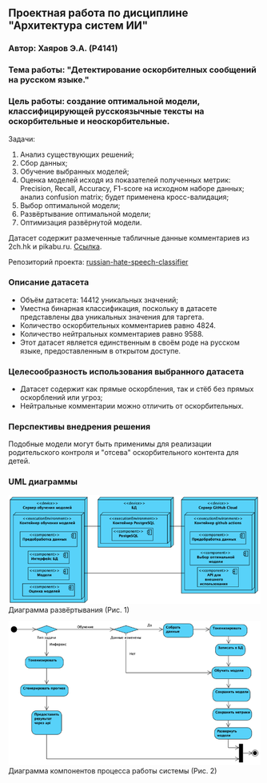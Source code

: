 ## Проектная работа по дисциплине "Архитектура систем ИИ"
### Автор: Хаяров Э.А. (P4141)
### Тема работы: "Детектирование оскорбителных сообщений на русском языке." 
### Цель работы: создание оптимальной модели, классифицирующей русскоязычные тексты на оскорбительные и неоскорбительные.


Задачи:

1. Анализ существующих решений;
2. Сбор данных;
3. Обучение выбранных моделей;
4. Оценка моделей исходя из показателей полученных метрик: Precision, Recall, Accuracy, F1-score на исходном наборе данных; анализ confusion matrix; будет применена кросс-валидация;
5. Выбор оптимальной модели;
6. Развёртывание оптимальной модели;
7. Оптимизация развёрнутой модели.

Датасет содержит размеченные табличные данные комментариев из 2ch.hk и pikabu.ru. [Ссылка](https://www.kaggle.com/datasets/blackmoon/russian-language-toxic-comments).

Репозиторий проекта: [russian-hate-speech-classifier](https://github.com/EldarKhayarov/russian-hate-speech-classifier)

### Описание датасета
- Объём датасета: 14412 уникальных значений;
- Уместна бинарная классификация, поскольку в датасете представлены два уникальных значения для таргета.
- Количество оскорбительных комментариев равно 4824.
- Количество нейтральных комментариев равно 9588.
- Этот датасет является единственным в своём роде на русском языке, предоставленным в открытом доступе.

### Целесообразность использования выбранного датасета
- Датасет содержит как прямые оскорбления, так и стёб без прямых оскорблений или угроз;
- Нейтральные комментарии можно отличить от оскорбительных.

### Перспективы внедрения решения
Подобные модели могут быть применимы для реализации родительского контроля и "отсева" оскорбительного контента для детей.

### UML диаграммы

![deployment.png](readme/imgs/diagrams/deployment.png)
Диаграмма развёртывания (Рис. 1)

![workflow.png](readme/imgs/diagrams/workflow.png)
Диаграмма компонентов процесса работы системы (Рис. 2)